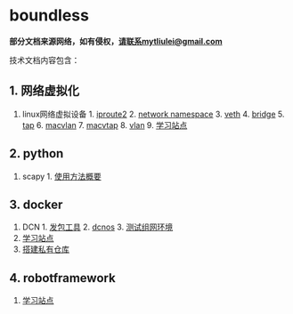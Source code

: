 # boundless

**部分文档来源网络，如有侵权，请联系mytliulei@gmail.com**

技术文档内容包含：

## 1. 网络虚拟化
  1. linux网络虚拟设备
    1. [iproute2](./网络虚拟化/linux虚拟设备/iproute2.md)
    2. [network namespace](./网络虚拟化/linux虚拟设备/namespace.md)
    3. [veth](./网络虚拟化/linux虚拟设备/veth.md)
    4. [bridge](./网络虚拟化/linux虚拟设备/bridge.md)
    5. [tap](./网络虚拟化/linux虚拟设备/tap.md)
    6. [macvlan](./网络虚拟化/linux虚拟设备/macvlan.md)
    7. [macvtap](./网络虚拟化/linux虚拟设备/macvtap.md)
    8. [vlan](./网络虚拟化/linux虚拟设备/vlan.md)
    9. [学习站点](./网络虚拟化/linux虚拟设备/学习站点.md)
  
## 2. python
  1. scapy
    1. [使用方法概要](./python/scapy/documentation.md)
  
## 3. docker
  1. DCN
    1. [发包工具](./docker/DCN/发包工具.md)
    2. [dcnos](./docker/DCN/dcnos.md)
    3. [测试组网环境](./docker/DCN/测试组网环境.md)
  2. [学习站点](./docker/学习站点.md)
  3. [搭建私有仓库](./docker/搭建私有仓库.md)

## 4. robotframework
  1. [学习站点](./robotframework/学习站点.md)
